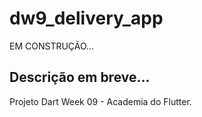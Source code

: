 # dw9_delivery_app

EM CONSTRUÇÃO...

## Descrição em breve...


Projeto Dart Week 09 - Academia do Flutter.